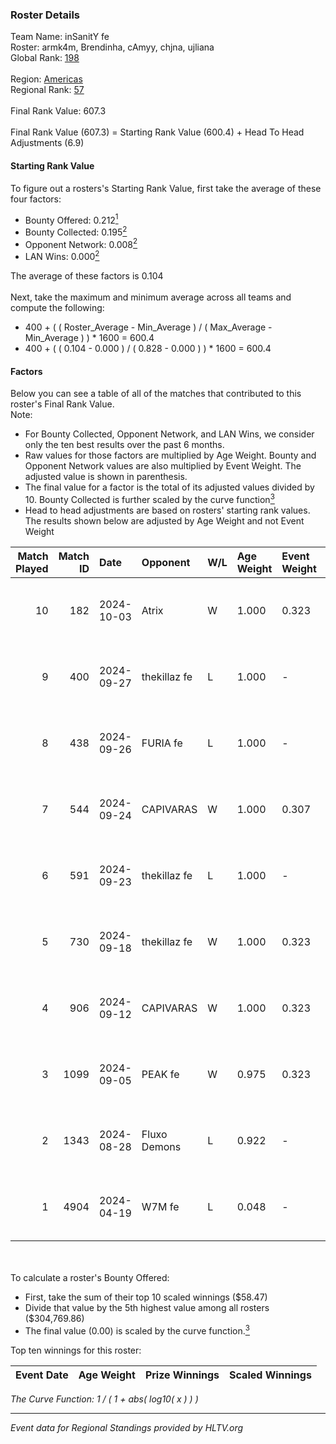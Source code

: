### Roster Details<br />
Team Name: inSanitY fe<br />
Roster: armk4m, Brendinha, cAmyy, chjna, ujliana<br />
Global Rank: [198](../../standings_global_2024_10_09.md)<br />
<br />
Region: [Americas]( ../../standings_americas_2024_10_09.md)<br />
Regional Rank: [57]( ../../standings_americas_2024_10_09.md)<br />
<br />
Final Rank Value:  607.3<br />
<br />
Final Rank Value (607.3) = Starting Rank Value (600.4) + Head To Head Adjustments (6.9)<br />

#### Starting Rank Value<br />
To figure out a rosters's Starting Rank Value, first take the average of these four factors:<br />
- Bounty Offered: 0.212[<sup>1</sup>](#table2)
- Bounty Collected: 0.195[<sup>2</sup>](#table1)
- Opponent Network: 0.008[<sup>2</sup>](#table1)
- LAN Wins: 0.000[<sup>2</sup>](#table1)

The average of these factors is 0.104<br />
<br />
Next, take the maximum and minimum average across all teams and compute the following:<br />
- 400 + ( ( Roster_Average - Min_Average ) / ( Max_Average - Min_Average ) ) * 1600 = 600.4
- 400 + ( ( 0.104 - 0.000 ) / ( 0.828 - 0.000 ) ) * 1600 = 600.4


#### Factors<br />
Below you can see a table of all of the matches that contributed to this roster's Final Rank Value.<br />
Note:<br />

- For Bounty Collected, Opponent Network, and LAN Wins, we consider only the ten best results over the past 6 months.
- Raw values for those factors are multiplied by Age Weight. Bounty and Opponent Network values are also multiplied by Event Weight. The adjusted value is shown in parenthesis.
- The final value for a factor is the total of its adjusted values divided by 10. Bounty Collected is further scaled by the curve function[<sup>3</sup>](#curveFunction)
- Head to head adjustments are based on rosters' starting rank values. The results shown below are adjusted by Age Weight and not Event Weight
<span id="table1"></span><br />


| Match Played | Match ID | Date       | Opponent     | W/L | Age Weight | Event Weight | Bounty Collected | Opponent Network | LAN Wins  | H2H Adj. | Roster                                   |
| -: | -: | :- | :- | :- | :- | :- | :- | :- | :- | -: | :- |
|           10 |      182 | 2024-10-03 | Atrix        | W   | 1.000      | 0.323        | 0.000 (0.000)    | 0.131 (0.042)    | 0 (0.000) |    17.05 | armk4m, Brendinha, cAmyy, chjna, ujliana |
|            9 |      400 | 2024-09-27 | thekillaz fe | L   | 1.000      | -            | -                | -                | -         |   -15.31 | armk4m, Brendinha, cAmyy, chjna, ujliana |
|            8 |      438 | 2024-09-26 | FURIA fe     | L   | 1.000      | -            | -                | -                | -         |    -9.63 | armk4m, Brendinha, cAmyy, chjna, ujliana |
|            7 |      544 | 2024-09-24 | CAPIVARAS    | W   | 1.000      | 0.307        | 0.000 (0.000)    | 0.000 (0.000)    | 0 (0.000) |     6.47 | armk4m, Brendinha, cAmyy, chjna, ujliana |
|            6 |      591 | 2024-09-23 | thekillaz fe | L   | 1.000      | -            | -                | -                | -         |   -15.85 | armk4m, Brendinha, cAmyy, chjna, ujliana |
|            5 |      730 | 2024-09-18 | thekillaz fe | W   | 1.000      | 0.323        | 0.001 (0.000)    | 0.114 (0.037)    | 0 (0.000) |    15.64 | armk4m, Brendinha, cAmyy, chjna, ujliana |
|            4 |      906 | 2024-09-12 | CAPIVARAS    | W   | 1.000      | 0.323        | 0.000 (0.000)    | 0.000 (0.000)    | 0 (0.000) |     7.13 | armk4m, Brendinha, cAmyy, chjna, ujliana |
|            3 |     1099 | 2024-09-05 | PEAK fe      | W   | 0.975      | 0.323        | 0.001 (0.000)    | 0.000 (0.000)    | 0 (0.000) |    11.21 | armk4m, Brendinha, cAmyy, chjna, ujliana |
|            2 |     1343 | 2024-08-28 | Fluxo Demons | L   | 0.922      | -            | -                | -                | -         |    -8.97 | armk4m, Brendinha, cAmyy, chjna, ujliana |
|            1 |     4904 | 2024-04-19 | W7M fe       | L   | 0.048      | -            | -                | -                | -         |    -0.83 | armk4m, Brendinha, chjna, n4mie, ujliana |

<br />
<span id="table2"></span><br />
To calculate a roster's Bounty Offered:<br />

- First, take the sum of their top 10 scaled winnings ($58.47)
- Divide that value by the 5th highest value among all rosters ($304,769.86)
- The final value (0.00) is scaled by the curve function.[<sup>3</sup>](#curveFunction)

Top ten winnings for this roster:<br />

| Event Date | Age Weight | Prize Winnings | Scaled Winnings |
| :- | -: | :- | :- |


<span id="curveFunction"></span>_The Curve Function: 1 / ( 1 + abs( log10( x ) ) )_<br />

---
_Event data for Regional Standings provided by HLTV.org_<br />
